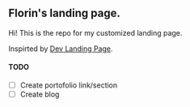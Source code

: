 ## Florin's landing page.

Hi! This is the repo for my customized landing page.

Inspirted by [Dev Landing Page](https://github.com/flexdinesh/dev-landing-page). 

#### TODO
- [ ] Create portofolio link/section
- [ ] Create blog